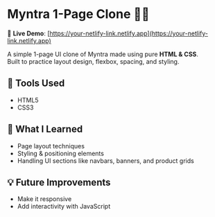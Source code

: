 # Myntra 1-Page Clone 👕👟

🔗 **Live Demo**: [https://your-netlify-link.netlify.app](https://your-netlify-link.netlify.app)

A simple 1-page UI clone of Myntra made using pure **HTML & CSS**.  
Built to practice layout design, flexbox, spacing, and styling.

## 🔧 Tools Used
- HTML5
- CSS3

## 🧠 What I Learned
- Page layout techniques
- Styling & positioning elements
- Handling UI sections like navbars, banners, and product grids

## 💡 Future Improvements
- Make it responsive
- Add interactivity with JavaScript
